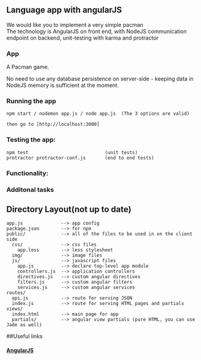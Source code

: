 ## Language app with angularJS


We would like you to implement a very simple pacman  
The technology is AngularJS on front end, with NodeJS communication endpoint on backend, unit-testing with karma and protractor

### App


A Pacman game.


No need to use any database persistence on server-side - keeping data in NodeJS memory is sufficient at the moment.

### Running the app
    
    npm start / nodemon app.js / node app.js  (The 3 options are valid)

    then go to [http://localhost:3000] 


### Testing the app:   

    npm test                            (unit tests)
    protractor protractor-conf.js       (end to end tests)


### Functionality:




### Additonal tasks



## Directory Layout(not up to date)
    
    app.js              --> app config
    package.json        --> for npm
    public/             --> all of the files to be used in on the client side
      css/              --> css files
        app.less        --> less stylesheet
      img/              --> image files
      js/               --> javascript files
        app.js          --> declare top-level app module
        controllers.js  --> application controllers
        directives.js   --> custom angular directives
        filters.js      --> custom angular filters
        services.js     --> custom angular services
    routes/
      api.js            --> route for serving JSON
      index.js          --> route for serving HTML pages and partials
    views/
      index.html        --> main page for app
      partials/         --> angular view partials (pure HTML, you can use Jade as well)


##Useful links
#### [AngularJS](http://angularjs.org/)


